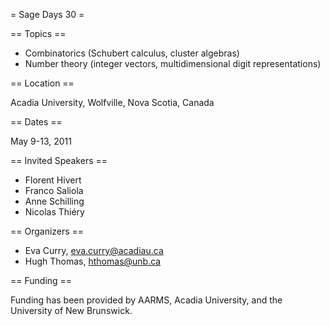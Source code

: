 = Sage Days 30 =

== Topics ==

 * Combinatorics (Schubert calculus, cluster algebras)
 * Number theory (integer vectors, multidimensional digit representations)

== Location ==

 Acadia University, Wolfville, Nova Scotia, Canada

== Dates ==

 May 9-13, 2011

== Invited Speakers ==

 * Florent Hivert
 * Franco Saliola
 * Anne Schilling
 * Nicolas Thiéry

== Organizers ==

 * Eva Curry, <eva.curry@acadiau.ca>
 * Hugh Thomas, <hthomas@unb.ca>

== Funding ==

Funding has been provided by AARMS, Acadia University, and the University of New Brunswick.
